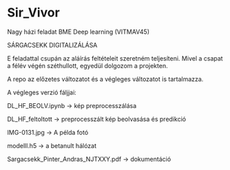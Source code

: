 # Sir_Vivor

Nagy házi feladat BME Deep learning (VITMAV45)

SÁRGACSEKK DIGITALIZÁLÁSA

E feladattal csupán az aláírás feltételeit szeretném teljesíteni. Mivel a csapat a félév végén széthullott, egyedül dolgozom a projekten.

A repo az előzetes változatot és a végleges változatot is tartalmazza.



A végleges verzió fáljjai:



DL_HF_BEOLV.ipynb -> kép preprocesszálása

DL_HF_feltoltott -> preprocesszált kép beolvasása és predikció

IMG-0131.jpg -> A példa fotó

modelll.h5 -> a betanult hálózat

Sargacsekk_Pinter_Andras_NJTXXY.pdf -> dokumentáció
